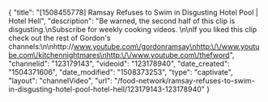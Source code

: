 {
    "title": "[1508455778] Ramsay Refuses to Swim in Disgusting Hotel Pool | Hotel Hell",
    "description": "Be warned, the second half of this clip is disgusting.\nSubscribe for weekly cooking videos. \n\nIf you liked this clip check out the rest of Gordon's channels:\n\nhttp:\/\/www.youtube.com\/gordonramsay\nhttp:\/\/www.youtube.com\/kitchennightmares\nhttp:\/\/www.youtube.com\/thefword",
    "channelid": "123179143",
    "videoid": "123178940",
    "date_created": "1504371606",
    "date_modified": "1508373253",
    "type": "captivate",
    "layout": "channelVideo",
    "url": "\/food-network\/ramsay-refuses-to-swim-in-disgusting-hotel-pool-hotel-hell\/123179143-123178940"
}